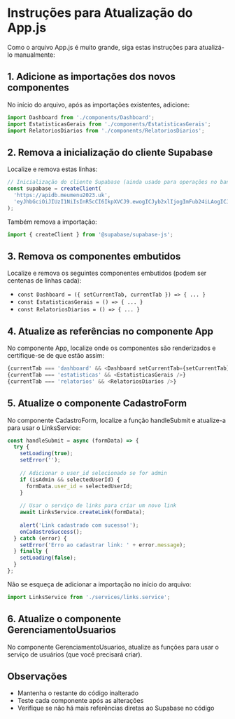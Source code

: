 # Instruções para Atualização do App.js

Como o arquivo App.js é muito grande, siga estas instruções para atualizá-lo manualmente:

## 1. Adicione as importações dos novos componentes

No início do arquivo, após as importações existentes, adicione:

```javascript
import Dashboard from './components/Dashboard';
import EstatisticasGerais from './components/EstatisticasGerais';
import RelatoriosDiarios from './components/RelatoriosDiarios';
```

## 2. Remova a inicialização do cliente Supabase

Localize e remova estas linhas:

```javascript
// Inicialização do cliente Supabase (ainda usado para operações no banco de dados)
const supabase = createClient(
  'https://apidb.meumenu2023.uk',
  'eyJhbGciOiJIUzI1NiIsInR5cCI6IkpXVCJ9.ewogICJyb2xlIjogImFub24iLAogICJpc3MiOiAic3VwYWJhc2UiLAogICJpYXQiOiAxNzAzMzg2ODAwLAogICJleHAiOiAxODYxMjM5NjAwCn0.kU_d1xlxfuEgkYMC0mYoiZHQpUvRE2EnilTZ7S0bfIM'
);
```

Também remova a importação:

```javascript
import { createClient } from '@supabase/supabase-js';
```

## 3. Remova os componentes embutidos

Localize e remova os seguintes componentes embutidos (podem ser centenas de linhas cada):

- `const Dashboard = ({ setCurrentTab, currentTab }) => { ... }`
- `const EstatisticasGerais = () => { ... }`
- `const RelatoriosDiarios = () => { ... }`

## 4. Atualize as referências no componente App

No componente App, localize onde os componentes são renderizados e certifique-se de que estão assim:

```javascript
{currentTab === 'dashboard' && <Dashboard setCurrentTab={setCurrentTab} currentTab={currentTab} />}
{currentTab === 'estatisticas' && <EstatisticasGerais />}
{currentTab === 'relatorios' && <RelatoriosDiarios />}
```

## 5. Atualize o componente CadastroForm

No componente CadastroForm, localize a função handleSubmit e atualize-a para usar o LinksService:

```javascript
const handleSubmit = async (formData) => {
  try {
    setLoading(true);
    setError('');
    
    // Adicionar o user_id selecionado se for admin
    if (isAdmin && selectedUserId) {
      formData.user_id = selectedUserId;
    }
    
    // Usar o serviço de links para criar um novo link
    await LinksService.createLink(formData);
    
    alert('Link cadastrado com sucesso!');
    onCadastroSuccess();
  } catch (error) {
    setError('Erro ao cadastrar link: ' + error.message);
  } finally {
    setLoading(false);
  }
};
```

Não se esqueça de adicionar a importação no início do arquivo:

```javascript
import LinksService from './services/links.service';
```

## 6. Atualize o componente GerenciamentoUsuarios

No componente GerenciamentoUsuarios, atualize as funções para usar o serviço de usuários (que você precisará criar).

## Observações

- Mantenha o restante do código inalterado
- Teste cada componente após as alterações
- Verifique se não há mais referências diretas ao Supabase no código
